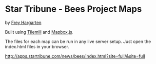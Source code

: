 Star Tribune - Bees Project Maps
================

by [Frey Hargarten](https://github.com/jeffhargarten)

Built using [Tilemill](https://github.com/mapbox/tilemill) and [Mapbox.js](https://www.mapbox.com/mapbox.js/api/v2.2.2/).

The files for each map can be run in any live server setup. Just open the index.html files in your browser.

http://apps.startribune.com/news/bees/index.html?site=full/&site=full